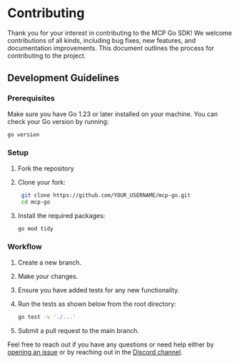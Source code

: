 # Contributing

Thank you for your interest in contributing to the MCP Go SDK! We welcome contributions of all kinds, including bug fixes, new features, and documentation improvements. This document outlines the process for contributing to the project.

## Development Guidelines

### Prerequisites

Make sure you have Go 1.23 or later installed on your machine. You can check your Go version by running:

```bash
go version
```

### Setup

1. Fork the repository
2. Clone your fork:
   
   ```bash
    git clone https://github.com/YOUR_USERNAME/mcp-go.git
    cd mcp-go
    ```
3. Install the required packages:

    ```bash
    go mod tidy
    ```

### Workflow

1. Create a new branch.
2. Make your changes.
3. Ensure you have added tests for any new functionality.
4. Run the tests as shown below from the root directory:

    ```bash
    go test -v './...'
    ```
5. Submit a pull request to the main branch.

Feel free to reach out if you have any questions or need help either by [opening an issue](https://github.com/KunalSin9h/modern-mcp-go/issues) or by reaching out in the [Discord channel](https://discord.gg/RqSS2NQVsY).
